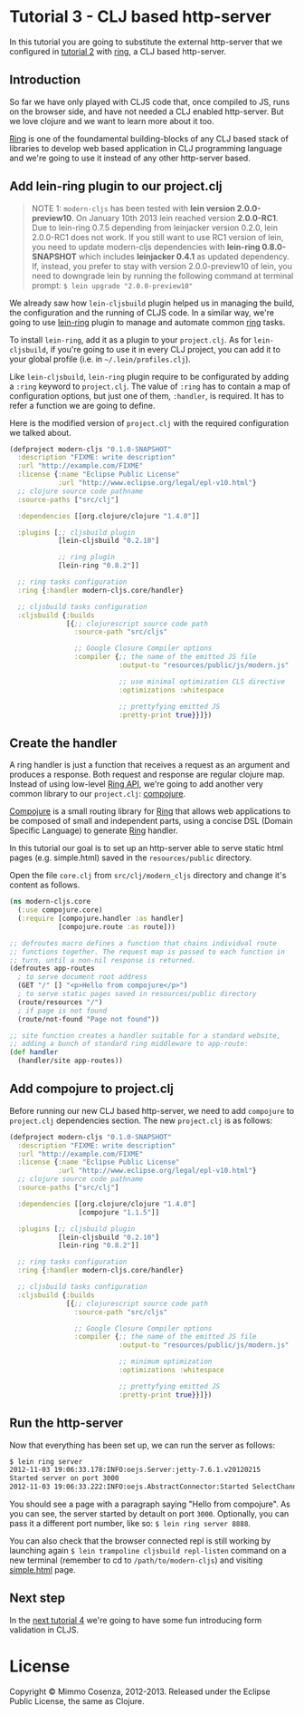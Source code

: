 # Tutorial 3 - CLJ based http-server

In this tutorial you are going to substitute the external http-server
that we configured in [tutorial 2][1] with [ring][2], a CLJ based
http-server.

## Introduction

So far we have only played with CLJS code that, once compiled to JS, runs on the
browser side, and have not needed a CLJ enabled http-server. But we love clojure
and we want to learn more about it too.

[Ring][2] is one of the foundamental building-blocks of any CLJ based
stack of libraries to develop web based application in CLJ programming
language and we're going to use it instead of any other http-server
based.

## Add lein-ring plugin to our project.clj

> NOTE 1: `modern-cljs` has been tested with **lein version
> 2.0.0-preview10**. On January 10th 2013 lein reached version
> **2.0.0-RC1**. Due to lein-ring 0.7.5 depending from leinjacker
> version 0.2.0, lein 2.0.0-RC1 does not work. If you still want to
> use RC1 version of lein, you need to update modern-cljs dependencies
> with **lein-ring 0.8.0-SNAPSHOT** which includes **leinjacker
> 0.4.1** as updated dependency. If, instead, you prefer to stay with
> version 2.0.0-preview10 of lein, you need to downgrade lein by
> running the following command at terminal prompt: `$ lein upgrade
> "2.0.0-preview10"`

We already saw how `lein-cljsbuild` plugin helped us in managing the
build, the configuration and the running of CLJS code. In a similar way,
we're going to use [lein-ring][3] plugin to manage and automate common
[ring][2] tasks.

To install `lein-ring`, add it as a plugin to your `project.clj`. As for
`lein-cljsbuild`, if you're going to use it in every CLJ project, you
can add it to your global profile (i.e. in `~/.lein/profiles.clj`).

Like `lein-cljsbuild`, `lein-ring` plugin require to be configurated by
adding a `:ring` keyword to `project.clj`. The value of `:ring` has to
contain a map of configuration options, but just one of them,
`:handler`, is required. It has to refer a function we are going to
define.

Here is the modified version of `project.clj` with the required
configuration we talked about.

```clojure
(defproject modern-cljs "0.1.0-SNAPSHOT"
  :description "FIXME: write description"
  :url "http://example.com/FIXME"
  :license {:name "Eclipse Public License"
            :url "http://www.eclipse.org/legal/epl-v10.html"}
  ;; clojure source code pathname
  :source-paths ["src/clj"]

  :dependencies [[org.clojure/clojure "1.4.0"]]

  :plugins [;; cljsbuild plugin
            [lein-cljsbuild "0.2.10"]

            ;; ring plugin
            [lein-ring "0.8.2"]]

  ;; ring tasks configuration
  :ring {:handler modern-cljs.core/handler}

  ;; cljsbuild tasks configuration
  :cljsbuild {:builds
              [{;; clojurescript source code path
                :source-path "src/cljs"

                ;; Google Closure Compiler options
                :compiler {;; the name of the emitted JS file
                           :output-to "resources/public/js/modern.js"

                           ;; use minimal optimization CLS directive
                           :optimizations :whitespace

                           ;; prettyfying emitted JS
                           :pretty-print true}}]})
```

## Create the handler

A ring handler is just a function that receives a request as an
argument and produces a response. Both request and response are
regular clojure map. Instead of using low-level [Ring API][4], we're
going to add another very common library to our `project.clj`:
[compojure][5].

[Compojure][5] is a small routing library for [Ring][2] that allows
web applications to be composed of small and independent parts, using
a concise DSL (Domain Specific Language) to generate [Ring][2]
handler.

In this tutorial our goal is to set up an http-server able to serve
static html pages (e.g. simple.html) saved in the `resources/public`
directory.

Open the file `core.clj` from `src/clj/modern_cljs` directory and
change it's content as follows.

```clojure
(ns modern-cljs.core
  (:use compojure.core)
  (:require [compojure.handler :as handler]
            [compojure.route :as route]))

;; defroutes macro defines a function that chains individual route
;; functions together. The request map is passed to each function in
;; turn, until a non-nil response is returned.
(defroutes app-routes
  ; to serve document root address
  (GET "/" [] "<p>Hello from compojure</p>")
  ; to serve static pages saved in resources/public directory
  (route/resources "/")
  ; if page is not found
  (route/not-found "Page not found"))

;; site function creates a handler suitable for a standard website,
;; adding a bunch of standard ring middleware to app-route:
(def handler
  (handler/site app-routes))
```

## Add compojure to project.clj

Before running our new CLJ based http-server, we need to add `compojure`
to `project.clj` dependencies section. The new `project.clj` is as
follows:

```clojure
(defproject modern-cljs "0.1.0-SNAPSHOT"
  :description "FIXME: write description"
  :url "http://example.com/FIXME"
  :license {:name "Eclipse Public License"
            :url "http://www.eclipse.org/legal/epl-v10.html"}
  ;; clojure source code pathname
  :source-paths ["src/clj"]

  :dependencies [[org.clojure/clojure "1.4.0"]
                 [compojure "1.1.5"]]

  :plugins [;; cljsbuild plugin
            [lein-cljsbuild "0.2.10"]
            [lein-ring "0.8.2"]]

  ;; ring tasks configuration
  :ring {:handler modern-cljs.core/handler}

  ;; cljsbuild tasks configuration
  :cljsbuild {:builds
              [{;; clojurescript source code path
                :source-path "src/cljs"

                ;; Google Closure Compiler options
                :compiler {;; the name of the emitted JS file
                           :output-to "resources/public/js/modern.js"

                           ;; minimum optimization
                           :optimizations :whitespace

                           ;; prettyfying emitted JS
                           :pretty-print true}}]})
```

## Run the http-server

Now that everything has been set up, we can run the server as follows:

```bash
$ lein ring server
2012-11-03 19:06:33.178:INFO:oejs.Server:jetty-7.6.1.v20120215
Started server on port 3000
2012-11-03 19:06:33.222:INFO:oejs.AbstractConnector:Started SelectChannelConnector@0.0.0.0:3000
```

You should see a page with a paragraph saying
"Hello from compojure".  As you can see, the server started by detault
on port `3000`. Optionally, you can pass it a different port number,
like so: `$ lein ring server 8888`.

You can also check that the browser connected repl is still working by
launching again `$ lein trampoline cljsbuild repl-listen` command on a
new terminal (remember to cd to `/path/to/modern-cljs`) and visiting
[simple.html][6] page.

## Next step

In the [next tutorial 4][7] we're going to have some fun introducing form validation in CLJS.

# License

Copyright © Mimmo Cosenza, 2012-2013. Released under the Eclipse Public
License, the same as Clojure.

[1]: https://github.com/magomimmo/modern-cljs/blob/master/doc/tutorial-02.md
[2]: https://github.com/ring-clojure/ring
[3]: https://github.com/weavejester/lein-ring
[4]: http://ring-clojure.github.com/ring/
[5]: https://github.com/weavejester/compojure.git
[6]: http://localhost:3000/simple.html
[7]: https://github.com/magomimmo/modern-cljs/blob/master/doc/tutorial-04.md

